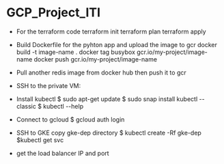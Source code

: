 # GCP_Project_ITI

* For the terraform code
terraform init
terraform plan
terraform apply

* Build Dockerfile for the pyhton app and upload the image to gcr
docker build -t image-name .
docker tag busybox gcr.io/my-project/image-name
docker push gcr.io/my-project/image-name

* Pull another redis image from docker hub then push it to gcr

* SSH to the private VM:

* Install kubectl
$ sudo apt-get update
$ sudo snap install kubectl --classic
$ kubectl --help

* Connect to gcloud
$ gcloud auth login

* SSH to GKE
copy gke-dep directory
$ kubectl create -Rf gke-dep
$kubectl get svc

* get the load balancer IP and port 

